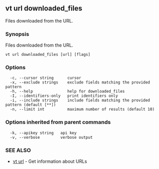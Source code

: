 ## vt url downloaded_files

Files downloaded from the URL.

### Synopsis

Files downloaded from the URL.

```
vt url downloaded_files [url] [flags]
```

### Options

```
  -c, --cursor string      cursor
  -x, --exclude strings    exclude fields matching the provided pattern
  -h, --help               help for downloaded_files
  -I, --identifiers-only   print identifiers only
  -i, --include strings    include fields matching the provided pattern (default [**])
  -n, --limit int          maximum number of results (default 10)
```

### Options inherited from parent commands

```
  -k, --apikey string   api key
  -v, --verbose         verbose output
```

### SEE ALSO

* [vt url](vt_url.md)	 - Get information about URLs

